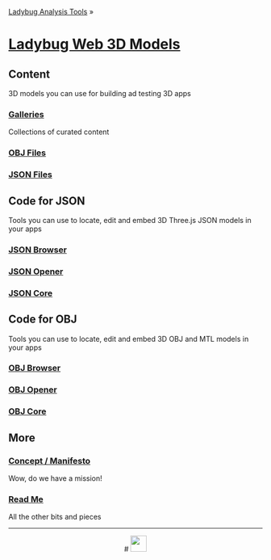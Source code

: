 ﻿[Ladybug Analysis Tools]( http://ladybug-analysis-tools.github.io/ ) »

[Ladybug Web 3D Models]( ./index.html#index.md )
===

## Content
3D models you can use for building ad testing 3D apps


### [Galleries]( ./galleries/index.html )

Collections of curated content

### [OBJ Files]( ./obj/index.html )

### [JSON Files]( ./json/index.html )

## Code for JSON
Tools you can use to locate, edit and embed 3D Three.js JSON models in your apps

### [JSON Browser ]( viewers/json/browser/index.html )

### [JSON Opener]( viewers/json/opener/index.html )

### [JSON Core]( viewers/json/core/index.html )


## Code for OBJ
Tools you can use to locate, edit and embed 3D OBJ and MTL models in your apps

### [OBJ Browser ]( viewers/obj/browser/index.html )

### [OBJ Opener]( viewers/obj/opener/index.html )

### [OBJ Core]( viewers/obj/core/index.html )

## More

### [Concept / Manifesto ]( #concept.md )
Wow, do we have a mission!

### [Read Me]( #readme.md )
All the other bits and pieces

***

<center title="dingbat" >
# <a href=javascript:menu.scrollTop=0; style=text-decoration:none; ><img src="http://ladybug-analysis-tools.github.io/images/ladybug-logo.png" width=32 ></a>
</center>